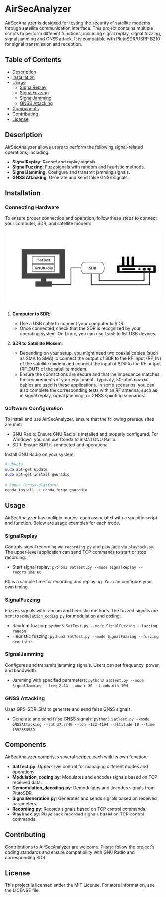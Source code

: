# AirSecAnalyzer

AirSecAnalyzer is designed for testing the security of satellite modems through satellite communication interface. This project contains multiple scripts to perform different functions, including signal replay, signal fuzzing, signal jamming and GNSS attack. It is compatible with PlutoSDR/USRP B210 for signal transmission and reception.

## Table of Contents
- [Description](#description)
- [Installation](#installation)
- [Usage](#usage)
  - [SignalReplay](#signalreplay)
  - [SignalFuzzing](#signalfuzzing)
  - [SignalJamming](#signaljamming)
  - [GNSS Attacking](#gnss-attacking)
- [Components](#components)
- [Contributing](#contributing)
- [License](#license)

## Description
AirSecAnalyzer allows users to perform the following signal-related operations, including:
- **SignalReplay**: Record and replay signals.
- **SignalFuzzing**: Fuzz signals with random and heuristic methods.
- **SignalJamming**: Configure and transmit jamming signals.
- **GNSS Attacking**: Generate and send false GNSS signals.


## Installation

### Connecting Hardware

To ensure proper connection and operation, follow these steps to connect your computer, SDR, and satellite modem:

![Connecting Hardware Diagram](images/airSecAnalyzer_hardware_connection.png)


1. **Computer to SDR**:
   - Use a USB cable to connect your computer to SDR. 
   - Once connected, check that the SDR is recognized by your operating system. On Linux, you can use `lsusb` to list USB devices.

2. **SDR to Satellite Modem**:
   - Depending on your setup, you might need two coaxial cables (such as SMA to SMA) to connect the output of SDR to the RF input (RF_IN) of the satellite modem and connect the input of SDR to the RF output (RF_OUT) of the satellite modem.
   - Ensure the connections are secure and that the impedance matches the requirements of your equipment. Typically, 50-ohm coaxial cables are used in these applications. In some scenarios, you can also complete the corresponding tests with an RF antenna, such as in signal replay, signal jamming, or GNSS spoofing scenarios.

### Software Configuration


To install and use AirSecAnalyzer, ensure that the following prerequisites are met:
- GNU Radio: Ensure GNU Radio is installed and properly configured. For Windows, you can use Conda to install GNU Radio.
- SDR: Ensure SDR is connected and operational.

Install GNU Radio on your system:
```bash
# Ubuntu
sudo apt-get update
sudo apt-get install gnuradio

# Conda (cross-platform)
conda install -c conda-forge gnuradio
```

## Usage
AirSecAnalyzer has multiple modes, each associated with a specific script and function. Below are usage examples for each mode.

### SignalReplay
Controls signal recording via `recording.py` and playback via `playback.py`. The upper-level application can send TCP commands to start or stop recording.

- Start signal replay: `python3 SatTest.py --mode SignalReplay --recordTime 60`

60 is a sample time for recording and replaying. You can configure your own timing. 
### SignalFuzzing
Fuzzes signals with random and heuristic methods. The fuzzed signals are sent to `Modulation_coding.py` for modulation and coding.

- Random fuzzing: `python3 SatTest.py --mode SignalFuzzing --fuzzing random`
- Heuristic fuzzing: `python3 SatTest.py --mode SignalFuzzing --fuzzing heuristic`

### SignalJamming
Configures and transmits jamming signals. Users can set frequency, power, and bandwidth.

- Jamming with specified parameters: `python3 SatTest.py --mode SignalJamming --freq 2.4G --power 30 --bandwidth 10M`

### GNSS Attacking
Uses GPS-SDR-SIM to generate and send false GNSS signals.

- Generate and send false GNSS signals: `python3 SatTest.py --mode GNSSAttacking --lat 37.7749 --lon -122.4194 --altitude 10 --time 1592653589`

## Components
AirSecAnalyzer comprises several scripts, each with its own function:
- **SatTest.py**: Upper-level control for managing different modes and operations.
- **Modulation_coding.py**: Modulates and encodes signals based on TCP-received data.
- **Demodulation_decoding.py**: Demodulates and decodes signals from PlutoSDR.
- **SignalGeneration.py**: Generates and sends signals based on received parameters.
- **Recording.py**: Records signals based on TCP control commands.
- **Playback.py**: Plays back recorded signals based on TCP control commands.

## Contributing
Contributions to AirSecAnalyzer are welcome. Please follow the project's coding standards and ensure compatibility with GNU Radio and corresponding SDR.

## License
This project is licensed under the MIT License. For more information, see the LICENSE file.
